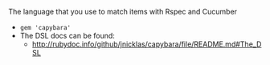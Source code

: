 The language that you use to match items with Rspec and Cucumber

* `gem 'capybara'`
* The DSL docs can be found:
  * http://rubydoc.info/github/jnicklas/capybara/file/README.md#The_DSL